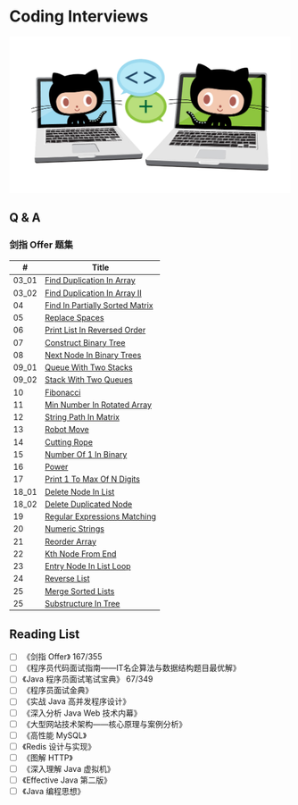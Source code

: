 # Coding Interviews

![doocs-yanglbme-collabocats](/img/github-doocs-yanglbme-collabocats.png)

## Q & A
### 剑指 Offer 题集
| # | Title |
|---|---|
| 03_01 | [Find Duplication In Array](/solution/03_01_DuplicationInArray) |
| 03_02 | [Find Duplication In Array II](/solution/03_02_DuplicationInArrayNoEdit) |
| 04 | [Find In Partially Sorted Matrix](/solution/04_FindInPartiallySortedMatrix) |
| 05 | [Replace Spaces](/solution/05_ReplaceSpaces) |
| 06 | [Print List In Reversed Order](/solution/06_PrintListInReversedOrder) |
| 07 | [Construct Binary Tree](/solution/07_ConstructBinaryTree) |
| 08 | [Next Node In Binary Trees](/solution/08_NextNodeInBinaryTrees) |
| 09_01 | [Queue With Two Stacks](/solution/09_01_QueueWithTwoStacks) |
| 09_02 | [Stack With Two Queues](/solution/09_02_StackWithTwoQueues) |
| 10 | [Fibonacci](/solution/10_Fibonacci) |
| 11 | [Min Number In Rotated Array](h/solution/11_MinNumberInRotatedArray) |
| 12 | [String Path In Matrix](/solution/12_StringPathInMatrix) |
| 13 | [Robot Move](/solution/13_RobotMove) |
| 14 | [Cutting Rope](/solution/14_CuttingRope) |
| 15 | [Number Of 1 In Binary](/solution/15_NumberOf1InBinary) |
| 16 | [Power](/solution/16_Power) |
| 17 | [Print 1 To Max Of N Digits](/solution/17_Print1ToMaxOfNDigits) |
| 18_01 | [Delete Node In List](/solution/18_01_DeleteNodeInList) |
| 18_02 | [Delete Duplicated Node](/solution/18_02_DeleteDuplicatedNode) |
| 19 | [Regular Expressions Matching](/solution/19_RegularExpressionsMatching) |
| 20 | [Numeric Strings](/solution/20_NumericStrings) |
| 21 | [Reorder Array](/solution/21_ReorderArray) |
| 22 | [Kth Node From End](/solution/22_KthNodeFromEnd) |
| 23 | [Entry Node In List Loop](/solution/23_EntryNodeInListLoop) |
| 24 | [Reverse List](/solution/24_ReverseList) |
| 25 | [Merge Sorted Lists](/solution/25_MergeSortedLists) |
| 25 | [Substructure In Tree](/solution/26_SubstructureInTree) |

## Reading List
- [ ] 《剑指 Offer》 167/355
- [ ] 《程序员代码面试指南——IT名企算法与数据结构题目最优解》
- [ ] 《Java 程序员面试笔试宝典》 67/349
- [ ] 《程序员面试金典》
- [ ] 《实战 Java 高并发程序设计》
- [ ] 《深入分析 Java Web 技术内幕》
- [ ] 《大型网站技术架构——核心原理与案例分析》
- [ ] 《高性能 MySQL》
- [ ] 《Redis 设计与实现》
- [ ] 《图解 HTTP》
- [ ] 《深入理解 Java 虚拟机》
- [ ] 《Effective Java 第二版》
- [ ] 《Java 编程思想》